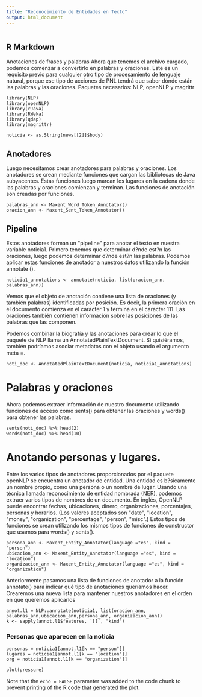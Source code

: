 ```yaml
---
title: "Reconocimiento de Entidades en Texto"
output: html_document
---
```


```{r setup, include=FALSE} knitr::opts_chunk$set(echo = TRUE)
```

## R Markdown

Anotaciones de frases y palabras
Ahora que tenemos el archivo cargado, podemos comenzar a convertirlo en palabras y oraciones. 
 Este es un requisito previo para cualquier otro tipo de procesamiento de lenguaje natural, 
porque ese tipo de acciones de PNL tendrá que saber dónde están las palabras y las oraciones. 
Paquetes necesarios: NLP, openNLP y magrittr

```{r}
library(NLP)
library(openNLP)
library(rJava)
library(RWeka)
library(qdap)
library(magrittr)

noticia <- as.String(news[[2]]$body)

```

## Anotadores

Luego necesitamos crear anotadores para palabras y oraciones. 
Los anotadores se crean mediante funciones que cargan las bibliotecas de Java subyacentes. Estas funciones luego marcan los lugares en la cadena donde las palabras y oraciones comienzan y terminan. 
Las funciones de anotación son creadas por funciones.

```{r}
palabras_ann <- Maxent_Word_Token_Annotator()
oracion_ann <- Maxent_Sent_Token_Annotator()
```

## Pipeline
Estos anotadores forman un "pipeline" para anotar el texto en nuestra variable noticia1.
Primero tenemos que determinar d?nde est?n las oraciones, luego podemos determinar d?nde est?n las palabras. 
Podemos aplicar estas funciones de anotador a nuestros datos utilizando la función annotate ().

```{r}
noticia1_annotations <- annotate(noticia, list(oracion_ann, palabras_ann))
```

Vemos que el objeto de anotación contiene una lista de oraciones (y también palabras) identificadas por posición. Es decir, la primera oración en el documento comienza en el caracter 1 y termina en el caracter 111. 
Las oraciones también contienen información sobre las posiciones de las palabras que las componen.

Podemos combinar la biografía y las anotaciones para crear lo que el paquete de NLP llama un AnnotatedPlainTextDocument. 
Si quisiéramos, también podríamos asociar metadatos con el objeto usando el argumento meta =.

```{r}
noti_doc <- AnnotatedPlainTextDocument(noticia, noticia1_annotations)
```

# Palabras y oraciones
Ahora podemos extraer información de nuestro documento utilizando funciones de acceso como sents() para obtener las oraciones y words() para obtener las palabras. 
```{r}
sents(noti_doc) %>% head(2)
words(noti_doc) %>% head(10)
```

# Anotando personas y lugares.
Entre los varios tipos de anotadores proporcionados por el paquete openNLP se encuentra un anotador de entidad.
Una entidad es b?sicamente un nombre propio, como una persona o un nombre de lugar.
Usando una técnica llamada reconocimiento de entidad nombrada (NER), podemos extraer varios tipos de nombres de un documento. En inglés, OpenNLP puede encontrar fechas, ubicaciones, dinero, organizaciones, porcentajes, personas y horarios. (Los valores aceptados son "date", "location", "money", "organization", "percentage", "person", "misc".)
Estos tipos de funciones se crean utilizando los mismos tipos de funciones de constructor que usamos para words() y sents().

```{r}
persona_ann <- Maxent_Entity_Annotator(language ="es", kind = "person")
ubicacion_ann <- Maxent_Entity_Annotator(language ="es", kind = "location")
organizacion_ann <- Maxent_Entity_Annotator(language ="es", kind = "organization")
```


Anteriormente pasamos una lista de funciones de anotador a la función annotate() para indicar qué tipo de anotaciones queríamos hacer. Crearemos una nueva lista para mantener nuestros anotadores en el orden en que queremos aplicarlos

```{r}
annot.l1 = NLP::annotate(noticia1, list(oracion_ann, palabras_ann,ubicacion_ann,persona_ann, organizacion_ann))
k <- sapply(annot.l1$features, `[[`, "kind")
```

### Personas que aparecen en la noticia
```{r}
personas = noticia1[annot.l1[k == "person"]]
lugares = noticia1[annot.l1[k == "location"]]
org = noticia1[annot.l1[k == "organization"]]
```


```{r pressure, echo=TRUE}
plot(pressure)
```

Note that the `echo = FALSE` parameter was added to the code chunk to prevent printing of the R code that generated the plot.
